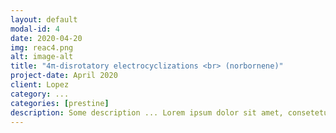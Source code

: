 ```yaml
---
layout: default
modal-id: 4
date: 2020-04-20
img: reac4.png
alt: image-alt
title: "4π-disrotatory electrocyclizations <br> (norbornene)"
project-date: April 2020
client: Lopez
category: ...
categories: [prestine]
description: Some description ... Lorem ipsum dolor sit amet, consetetur sadipscing elitr, sed diam nonumy eirmod tempor invidunt ut labore et dolore magna aliquyam erat, sed diam voluptua. At vero eos et accusam et justo duo dolores et ea rebum. Stet clita kasd gubergren, no sea takimata sanctus est Lorem ipsum dolor sit amet. Lorem ipsum dolor sit amet, consetetur sadipscing elitr, sed diam nonumy eirmod tempor invidunt ut labore et dolore magna aliquyam erat, sed diam voluptua. At vero eos et accusam et justo duo dolores et ea rebum. Stet clita kasd gubergren, no sea takimata sanctus est Lorem ipsum dolor sit amet.
---
```

